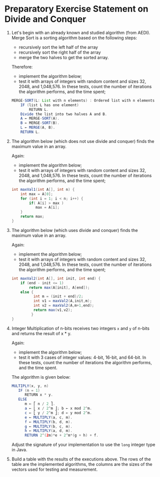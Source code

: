 # Preparatory Exercise Statement on Divide and Conquer

1. Let's begin with an already known and studied algorithm (from AEDI). Merge Sort is a sorting algorithm based on the following steps:

   * recursively sort the left half of the array
   * recursively sort the right half of the array
   * merge the two halves to get the sorted array.

   Therefore:

   * implement the algorithm below;
   * test it with arrays of integers with random content and sizes 32, 2048, and 1,048,576. In these tests, count the number of iterations the algorithm performs, and the time spent;

   ```java
   MERGE-SORT(L: List with n elements) : Ordered list with n elements
       IF (list L has one element)
           RETURN L.
       Divide the list into two halves A and B.
       A ← MERGE-SORT(A).
       B ← MERGE-SORT(B).
       L ← MERGE(A, B).
       RETURN L.
   ```

2. The algorithm below (which does not use divide and conquer) finds the maximum value in an array.

   Again:

   * implement the algorithm below;
   * test it with arrays of integers with random content and sizes 32, 2048, and 1,048,576. In these tests, count the number of iterations the algorithm performs, and the time spent;

   ```java
   int maxVal1(int A[], int n) {
       int max = A[0];
       for (int i = 1; i < n; i++) {
           if( A[i] > max )
              max = A[i];
       }
       return max;
   }
   ```

3. The algorithm below (which uses divide and conquer) finds the maximum value in an array.

   Again:

   * implement the algorithm below;
   * test it with arrays of integers with random content and sizes 32, 2048, and 1,048,576. In these tests, count the number of iterations the algorithm performs, and the time spent;

   ```java
   int maxVal2(int A[], int init, int end) {
       if (end - init <= 1)
           return max(A[init], A[end]);
       else {
             int m = (init + end)/2;
             int v1 = maxVal2(A,init,m);
             int v2 = maxVal2(A,m+1,end);
             return max(v1,v2);
            }
   }
   ```

4. Integer Multiplication of n-bits receives two integers `x` and `y` of n-bits and returns the result of x * y.

   Again:

   * implement the algorithm below;
   * test it with 3 cases of integer values: 4-bit, 16-bit, and 64-bit. In these tests, count the number of iterations the algorithm performs, and the time spent.

   The algorithm is given below:

   ```java
   MULTIPLY(x, y, n)
      IF (n = 1)
         RETURN x * y.
      ELSE
         m ← ⎡ n / 2 ⎤.
         a ← ⎣ x / 2^m ⎦; b ← x mod 2^m.
         c ← ⎣ y / 2^m ⎦; d ← y mod 2^m.
         e ← MULTIPLY(a, c, m).
         f ← MULTIPLY(b, d, m).
         g ← MULTIPLY(b, c, m).
         h ← MULTIPLY(a, d, m).
         RETURN 2^(2m)*e + 2^m*(g + h) + f.
   ```

   Adjust the signature of your implementation to use the `long` integer type in Java.

5. Build a table with the results of the executions above. The rows of the table are the implemented algorithms, the columns are the sizes of the vectors used for testing and measurement.

